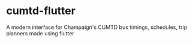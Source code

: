 # cumtd-flutter
A modern interface for Champaign's CUMTD bus timings, schedules, trip planners made using flutter
